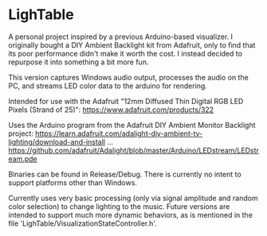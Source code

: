 LighTable
=========
A personal project inspired by a previous Arduino-based visualizer. I originally bought a DIY Ambient Backlight kit from Adafruit, only to find that its poor performance didn't make it worth the cost. I instead decided to repurpose it into something a bit more fun.

This version captures Windows audio output, processes the audio on the PC, and streams LED color data to the arduino for rendering.

Intended for use with the Adafruit "12mm Diffused Thin Digital RGB LED Pixels (Strand of 25)":
https://www.adafruit.com/products/322

Uses the Arduino program from the Adafruit DIY Ambient Monitor Backlight project:
https://learn.adafruit.com/adalight-diy-ambient-tv-lighting/download-and-install
...
https://github.com/adafruit/Adalight/blob/master/Arduino/LEDstream/LEDstream.pde


Binaries can be found in Release/Debug. There is currently no intent to support platforms other than Windows.



Currently uses very basic processing (only via signal amplitude and random color selection) to change lighting to the music. Future versions are intended to support much more dynamic behaviors, as is mentioned in the file 'LighTable/VisualizationStateController.h'.
